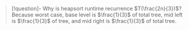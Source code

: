 >[!question]- Why is heapsort runtime recurrence $T(\frac{2n}{3})$?
>Because worst case, base level is $\frac{1}{3}$ of total tree, mid left is $\frac{1}{3}$ of tree, and mid right is $\frac{1}{3}$ of total tree.


